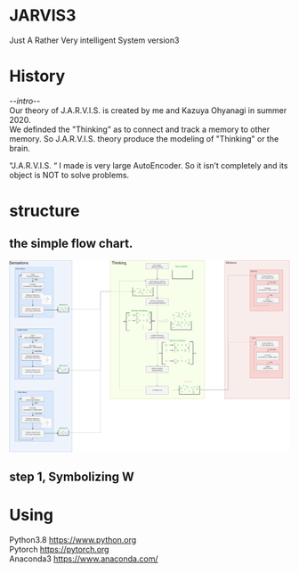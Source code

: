 # JARVIS3
Just A Rather Very intelligent System version3  

# History
*--intro--*  
Our theory of J.A.R.V.I.S. is created by me and Kazuya Ohyanagi in summer 2020.  
We definded the "Thinking" as to connect and track a memory to other memory.
So J.A.R.V.I.S. theory produce the modeling of "Thinking" or the brain.  
  
“J.A.R.V.I.S. “ I made is very large AutoEncoder. So it isn’t completely and its object is NOT to solve problems.  

# structure
## the simple flow chart.
![flow chart](images/JARVIS_flowchart.png)
  
## step 1, Symbolizing  W

# Using
Python3.8 https://www.python.org  
Pytorch https://pytorch.org  
Anaconda3 https://www.anaconda.com/  
